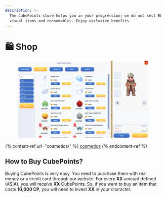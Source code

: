 ```yaml
---
description: >-
  The CubePoints store helps you in your progression; we do not sell ROPS, only
  visual items and consumables. Enjoy exclusive benefits.
---
```


# 🛍️ Shop

<figure><img src="../../.gitbook/assets/image (1) (1) (1) (1) (1) (1) (1) (1) (1).png" alt=""><figcaption></figcaption></figure>

{% content-ref url="cosmetics/" %}
[cosmetics](cosmetics/)
{% endcontent-ref %}

## **How to Buy CubePoints?**

Buying CubePoints is very easy. You need to purchase them with real money or a credit card through our website. For every **XX** amount defined (ASIA), you will receive **XX** CubePoints. So, if you want to buy an item that costs **10,000 CP**, you will need to invest **XX** in your character.
